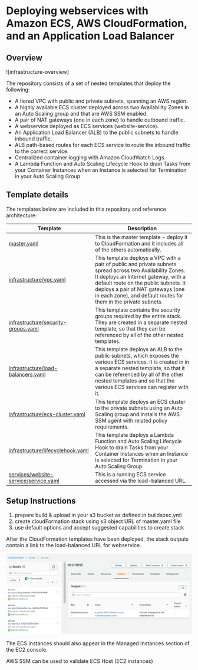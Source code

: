 # Deploying webservices with Amazon ECS, AWS CloudFormation, and an Application Load Balancer


## Overview

![infrastructure-overview]

The repository consists of a set of nested templates that deploy the following:

 - A tiered VPC with public and private subnets, spanning an AWS region.
 - A highly available ECS cluster deployed across two Availability Zones in an Auto Scaling group and that are AWS SSM enabled.
 - A pair of NAT gateways (one in each zone) to handle outbound traffic.
 - A webservice deployed as ECS services (website-service). 
 - An Application Load Balancer (ALB) to the public subnets to handle inbound traffic.
 - ALB path-based routes for each ECS service to route the inbound traffic to the correct service.
 - Centralized container logging with Amazon CloudWatch Logs.
 - A Lambda Function and Auto Scaling Lifecycle Hook to drain Tasks from your Container Instances when an Instance is selected for Termination in your Auto Scaling Group.


## Template details

The templates below are included in this repository and reference architecture:

| Template | Description |
| --- | --- | 
| [master.yaml](master.yaml) | This is the master template - deploy it to CloudFormation and it includes all of the others automatically. |
| [infrastructure/vpc.yaml](infrastructure/vpc.yaml) | This template deploys a VPC with a pair of public and private subnets spread across two Availability Zones. It deploys an Internet gateway, with a default route on the public subnets. It deploys a pair of NAT gateways (one in each zone), and default routes for them in the private subnets. |
| [infrastructure/security-groups.yaml](infrastructure/security-groups.yaml) | This template contains the security groups required by the entire stack. They are created in a separate nested template, so that they can be referenced by all of the other nested templates. |
| [infrastructure/load-balancers.yaml](infrastructure/load-balancers.yaml) | This template deploys an ALB to the public subnets, which exposes the various ECS services. It is created in in a separate nested template, so that it can be referenced by all of the other nested templates and so that the various ECS services can register with it. |
| [infrastructure/ecs-cluster.yaml](infrastructure/ecs-cluster.yaml) | This template deploys an ECS cluster to the private subnets using an Auto Scaling group and installs the AWS SSM agent with related policy requirements. |
| [infrastructure/lifecyclehook.yaml](infrastructure/lifecyclehook.yaml) | This template deploys a Lambda Function and Auto Scaling Lifecycle Hook to drain Tasks from your Container Instances when an Instance is selected for Termination in your Auto Scaling Group.
| [services/website-service/service.yaml](services/website-service/service.yaml) | This is a running ECS service accessed via the load-balanced URL. |


## Setup Instructions 

1. prepare build & upload in your s3 bucket as defined in buildspec.yml
2. create cloudFormation stack using s3 object URL of master.yaml file
3. use default options and accept suggested capabilities to create stack


After the CloudFormation templates have been deployed, the stack outputs contain a link to the load-balanced URL for webservice.

![stack-outputs](images/stack-outputs.png)

The ECS instances should also appear in the Managed Instances section of the EC2 console.

AWS SSM can be used to validate ECS Host (EC2 instances)